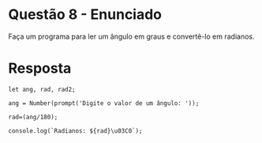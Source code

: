 # **Questão 8 - Enunciado**
Faça um programa para ler um ângulo em graus e convertê-lo em radianos.

# **Resposta**
```
let ang, rad, rad2;

ang = Number(prompt('Digite o valor de um ângulo: '));

rad=(ang/180);

console.log(`Radianos: ${rad}\u03C0`);
```
